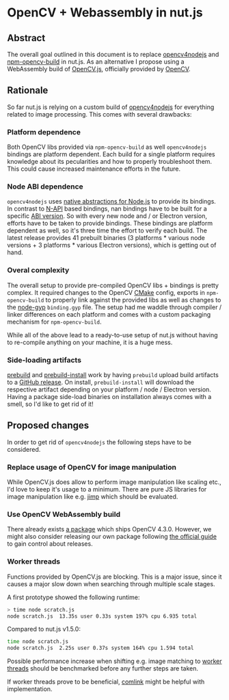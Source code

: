 # OpenCV + Webassembly in nut.js

## Abstract

The overall goal outlined in this document is to replace [opencv4nodejs](https://github.com/nut-tree/opencv4nodejs) and [npm-opencv-build](https://github.com/nut-tree/npm-opencv-build) in nut.js.
As an alternative I propose using a WebAssembly build of [OpenCV.js](https://docs.opencv.org/master/d4/da1/tutorial_js_setup.html), officially provided by [OpenCV](https://github.com/opencv/opencv).

## Rationale

So far nut.js is relying on a custom build of [opencv4nodejs](https://github.com/nut-tree/opencv4nodejs) for everything related to image processing.
This comes with several drawbacks:

### Platform dependence

Both OpenCV libs provided via `npm-opencv-build` as well `opencv4nodejs` bindings are platform dependent.
Each build for a single platform requires knowledge about its pecularities and how to properly troubleshoot them.
This could cause increased maintenance efforts in the future.

### Node ABI dependence

`opencv4nodejs` uses [native abstractions for Node.js](https://github.com/nodejs/nan) to provide its bindings.
In contrast to [N-API](https://nodejs.org/api/n-api.html) based bindings, nan bindings have to be built for a specific [ABI version](https://nodejs.org/en/download/releases/).
So with every new node and / or Electron version, efforts have to be taken to provide bindings.
These bindings are platform dependent as well, so it's three time the effort to verify each build.
The latest release provides 41 prebuilt binaries (3 platforms * various node versions + 3 platforms * various Electron versions), which is getting out of hand.

### Overal complexity

The overall setup to provide pre-compiled OpenCV libs + bindings is pretty complex.
It required changes to the OpenCV [CMake](https://cmake.org) config, exports in `npm-opencv-build` to properly link against the provided libs as well as changes to the [node-gyp](https://github.com/nodejs/node-gyp) `binding.gyp` file.
The setup had me waddle through compiler / linker differences on each platform and comes with a custom packaging mechanism for `npm-opencv-build`.

While all of the above lead to a ready-to-use setup of nut.js without having to re-compile anything on your machine, it is a huge mess.

### Side-loading artifacts

[prebuild](https://www.npmjs.com/package/prebuild) and [prebuild-install](https://www.npmjs.com/package/prebuild-install) work by having `prebuild` upload build artifacts to a [GitHub release](https://github.com/nut-tree/opencv4nodejs/releases/tag/v5.3.0-3). On install, `prebuild-install` will download the respective artifact depending on your platform / node / Electron version.
Having a package side-load binaries on installation always comes with a smell, so I'd like to get rid of it!

## Proposed changes

In order to get rid of `opencv4nodejs` the following steps have to be considered.

### Replace usage of OpenCV for image manipulation

While OpenCV.js does allow to perform image manipulation like scaling etc., I'd love to keep it's usage to a minimum.
There are pure JS libraries for image manipulation like e.g. [jimp](https://www.npmjs.com/package/jimp) which should be evaluated.

### Use OpenCV WebAssembly build

There already exists [a package](https://www.npmjs.com/package/opencv-wasm) which ships OpenCV 4.3.0.
However, we might also consider releasing our own package following [the official guide](https://docs.opencv.org/master/d4/da1/tutorial_js_setup.html) to gain control about releases.

### Worker threads

Functions provided by OpenCV.js are blocking.
This is a major issue, since it causes a major slow down when searching through multiple scale stages.

A first prototype showed the following runtime:

```bash
> time node scratch.js
node scratch.js  13.35s user 0.33s system 197% cpu 6.935 total
```

Compared to nut.js v1.5.0:

```bash
time node scratch.js 
node scratch.js  2.25s user 0.37s system 164% cpu 1.594 total
```

Possible performance increase when shifting e.g. image matching to [worker threads](https://nodejs.org/dist/latest-v15.x/docs/api/worker_threads.html) should be benchmarked before any further steps are taken.

If worker threads prove to be beneficial, [comlink](https://github.com/GoogleChromeLabs/comlink) might be helpful with implementation.